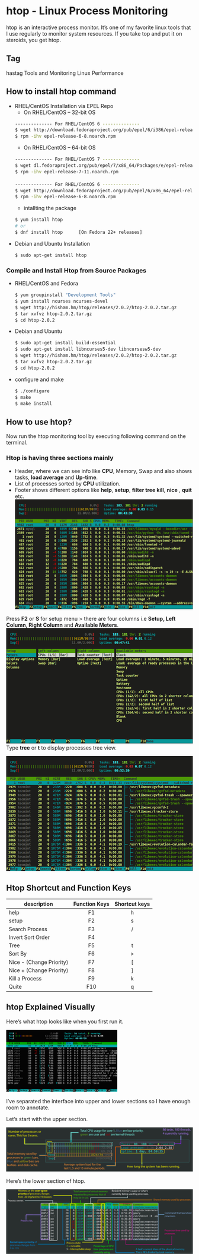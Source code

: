 # htop - Linux Process Monitoring

[htop-process]: images/htop/htop-processes-monitoring.png "htop-process-list"
[htop-setup]: images/htop/htop-setup-screen.png "htop-setup"
[htop-tree]: images/htop/htop-process-view-in-tree-format.png "htop-tree"


[htop-small]: images/htop/htop-small.png "small"
[htop-top]: images/htop/htop-top.png "top"
[htop-bottom]: images/htop/htop-bottom.png "bottom"

htop is an interactive process monitor. It’s one of my favorite linux tools that I use regularly to monitor system resources. If you take top and put it on steroids, you get htop.

## Tag
hastag Tools and Monitoring Linux Performance

## How to install htop command

- RHEL/CentOS Installation via EPEL Repo
    - On RHEL/CentOS – 32-bit OS
    ```bash
    -------------- For RHEL/CentOS 6 --------------
    $ wget http://download.fedoraproject.org/pub/epel/6/i386/epel-release-6-8.noarch.rpm
    $ rpm -ihv epel-release-6-8.noarch.rpm
    ```
    - On RHEL/CentOS – 64-bit OS
    ```bash
    -------------- For RHEL/CentOS 7 --------------
    $ wget dl.fedoraproject.org/pub/epel/7/x86_64/Packages/e/epel-release-7-11.noarch.rpm
    $ rpm -ihv epel-release-7-11.noarch.rpm 

    -------------- For RHEL/CentOS 6 --------------
    $ wget http://download.fedoraproject.org/pub/epel/6/x86_64/epel-release-6-8.noarch.rpm
    $ rpm -ihv epel-release-6-8.noarch.rpm
    ```
    - intallting the package
    ```bash
    $ yum install htop
    # or
    $ dnf install htop      [On Fedora 22+ releases]
    ```
- Debian and Ubuntu Installation
  ```bash
  $ sudo apt-get install htop
  ```
### Compile and Install Htop from Source Packages
- RHEL/CentOS and Fedora
  ```bash
  $ yum groupinstall "Development Tools"
  $ yum install ncurses ncurses-devel
  $ wget http://hisham.hm/htop/releases/2.0.2/htop-2.0.2.tar.gz
  $ tar xvfvz htop-2.0.2.tar.gz
  $ cd htop-2.0.2
  ```
- Debian and Ubuntu
  ```bash
  $ sudo apt-get install build-essential  
  $ sudo apt-get install libncurses5-dev libncursesw5-dev
  $ wget http://hisham.hm/htop/releases/2.0.2/htop-2.0.2.tar.gz
  $ tar xvfvz htop-2.0.2.tar.gz
  $ cd htop-2.0.2
  ```
- configure and make
  ```bash
  $ ./configure
  $ make
  $ make install
  ```

## How to use htop?
Now run the htop monitoring tool by executing following command on the terminal.

### Htop is having three sections mainly
- Header, where we can see info like **CPU**, Memory, Swap and also shows tasks, **load average** and **Up-time**.
- List of processes sorted by **CPU** utilization.
- Footer shows different options like **help**, **setup**, **filter tree kill**, **nice** , **quit** etc.
![htop-process][htop-process]


Press **F2** or **S** for setup menu > there are four columns i.e **Setup, Left Column, Right Column** and **Available Meters**.
![htop-setup][htop-setup]
Type **tree** or **t** to display processes tree view.

![htop-tree][htop-tree]

## Htop Shortcut and Function Keys

| description        | Function Keys           | Shortcut keys  |
| ------------- |:-------------:|:-----:|
| help                     | F1  | h |
| setup                    | F2  | s |
| Search Process           | F3  | / |
| Invert Sort Order        | F4  | | |
| Tree                     | F5  | t |
| Sort By                  | F6  | > |
| Nice - (Change Priority) | F7  | [ |
| Nice + (Change Priority) | F8  | ] |
| Kill a Process           | F9  | k |
| Quite                    | F10 | q |

## htop Explained Visually

Here’s what htop looks like when you first run it.

![htop-small][htop-small]

I’ve separated the interface into upper and lower sections so I have enough room to annotate.

Let’s start with the upper section.

![htop-small][htop-top]

Here’s the lower section of htop.

![htop-small][htop-bottom]